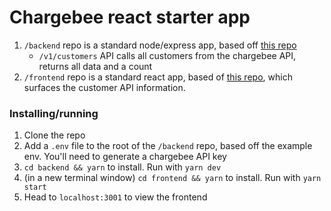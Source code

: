 # Chargebee react starter app

1. `/backend` repo is a standard node/express app, based off [this repo](https://github.com/danielfsousa/express-rest-boilerplate)
    * `/v1/customers` API calls all customers from the chargebee API, returns all data and a count
2. `/frontend` repo is a standard react app, based of [this repo](https://github.com/react-boilerplate/react-boilerplate), which surfaces the customer API information.


### Installing/running

1. Clone the repo
2. Add a `.env` file to the root of the `/backend` repo, based off the example env. You'll need to generate a chargebee API key
3. `cd backend && yarn` to install. Run with `yarn dev` 
4. (in a new terminal window) `cd frontend && yarn` to install. Run with `yarn start`
5. Head to `localhost:3001` to view the frontend


